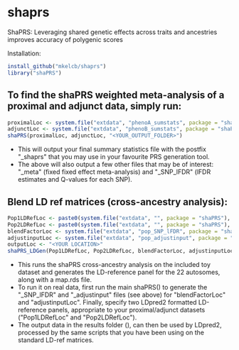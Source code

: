 # shaprs
ShaPRS: Leveraging shared genetic effects across traits and ancestries improves accuracy of polygenic scores

Installation:

``` R
install_github("mkelcb/shaprs")
library("shaPRS")
```

## To find the shaPRS weighted meta-analysis of a proximal and adjunct data, simply run:
``` R
proximalLoc <- system.file("extdata", "phenoA_sumstats", package = "shaPRS")
adjunctLoc <- system.file("extdata", "phenoB_sumstats", package = "shaPRS")
shaPRS(proximalLoc, adjunctLoc, "<YOUR_OUTPUT_FOLDER>")
``` 
- This will output your final summary statistics file with the postfix "_shaprs" that you may use in your favourite PRS generation tool. 
- The above will also output a few other files that may be of interest: "_meta"  (fixed fixed effect meta-analysis) and "_SNP_lFDR" (lFDR estimates and Q-values for each SNP). 


## Blend LD ref matrices (cross-ancestry analysis):

``` R
Pop1LDRefLoc <- paste0(system.file("extdata", "", package = "shaPRS"), "/")
Pop2LDRefLoc <- paste0(system.file("extdata", "", package = "shaPRS"), "/")
blendFactorLoc <- system.file("extdata", "pop_SNP_lFDR", package = "shaPRS")
adjustinputLoc <- system.file("extdata", "pop_adjustinput", package = "shaPRS")
outputLoc <- "<YOUR LOCATION>"
shaPRS_LDGen(Pop1LDRefLoc, Pop2LDRefLoc, blendFactorLoc, adjustinputLoc, outputLoc)
```

- This runs the shaPRS cross-ancestry analysis on the included toy dataset and generates the LD-reference panel for the 22 autosomes, along with a map.rds file.
- To run it on real data, first run the main shaPRS() to generate the "_SNP_lFDR" and "_adjustinput" files (see above) for "blendFactorLoc" and "adjustinputLoc". Finally, specify two LDpred2 formatted LD-reference panels, appropriate to your proximal/adjunct datasets ("Pop1LDRefLoc" and "Pop2LDRefLoc").
- The output data in the results folder (<YOUR LOCATION>), can then be used by LDpred2, processed by the same scripts that you have been using on the standard LD-ref matrices.
